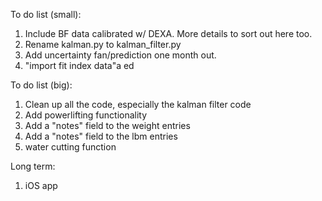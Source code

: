 To do list (small):
1. Include BF data calibrated w/ DEXA. More details to sort out here too.
4. Rename kalman.py to kalman_filter.py
5. Add uncertainty fan/prediction one month out.
6. "import fit index data"a ed 


To do list (big):
1. Clean up all the code, especially the kalman filter code
2. Add powerlifting functionality
2. Add a "notes" field to the weight entries
3. Add a "notes" field to the lbm entries
4. water cutting function

Long term:
1. iOS app
